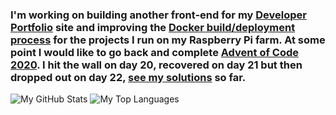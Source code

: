### I'm working on building another front-end for my [Developer Portfolio](https://github.com/RatJuggler/developer-portfolio) site and improving the [Docker build/deployment process](https://github.com/RatJuggler/my-production-docker-build) for the projects I run on my Raspberry Pi farm. At some point I would like to go back and complete [Advent of Code 2020](https://adventofcode.com/). I hit the wall on day 20, recovered on day 21 but then dropped out on day 22, [see my solutions](https://github.com/RatJuggler/advent-of-code/tree/master/2020) so far.

![My GitHub Stats](https://github-readme-stats.vercel.app/api?username=RatJuggler&count_private=true)
![My Top Languages](https://github-readme-stats.vercel.app/api/top-langs/?username=RatJuggler&langs_count=8&layout=compact)

<!--
**RatJuggler/RatJuggler** is a ✨ _special_ ✨ repository because its `README.md` (this file) appears on your GitHub profile.

Here are some ideas to get you started:

- 🔭 I’m currently working on ...
- 🌱 I’m currently learning ...
- 👯 I’m looking to collaborate on ...
- 🤔 I’m looking for help with ...
- 💬 Ask me about ...
- 📫 How to reach me: ...
- 😄 Pronouns: ...
- ⚡ Fun fact: ...
-->
